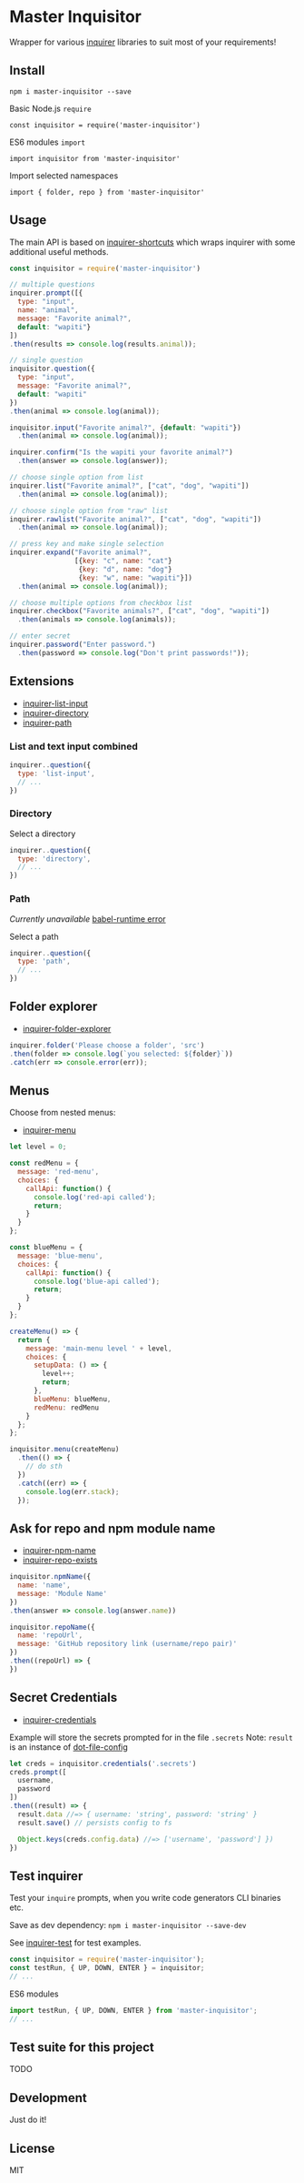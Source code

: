 # Master Inquisitor

Wrapper for various [inquirer](https://www.npmjs.com/package/inquirer) libraries to suit most of your requirements!

## Install

`npm i master-inquisitor --save`

Basic Node.js `require`

```
const inquisitor = require('master-inquisitor')
```

ES6 modules `import`

```
import inquisitor from 'master-inquisitor'
```

Import selected namespaces

```
import { folder, repo } from 'master-inquisitor'
```

## Usage

The main API is based on [inquirer-shortcuts](https://www.npmjs.com/package/inquirer-shortcuts) which wraps inquirer with some additional useful methods.

```js
const inquisitor = require('master-inquisitor')

// multiple questions
inquirer.prompt([{
  type: "input",
  name: "animal",
  message: "Favorite animal?",
  default: "wapiti"}
])
.then(results => console.log(results.animal));

// single question
inquisitor.question({
  type: "input",
  message: "Favorite animal?",
  default: "wapiti"
})
.then(animal => console.log(animal));

inquisitor.input("Favorite animal?", {default: "wapiti"})
  .then(animal => console.log(animal));

inquirer.confirm("Is the wapiti your favorite animal?")
  .then(answer => console.log(answer));

// choose single option from list
inquirer.list("Favorite animal?", ["cat", "dog", "wapiti"])
  .then(animal => console.log(animal));

// choose single option from "raw" list
inquirer.rawlist("Favorite animal?", ["cat", "dog", "wapiti"])
  .then(animal => console.log(animal));

// press key and make single selection
inquirer.expand("Favorite animal?",
                [{key: "c", name: "cat"}
                 {key: "d", name: "dog"}
                 {key: "w", name: "wapiti"}])
  .then(animal => console.log(animal));

// choose multiple options from checkbox list
inquirer.checkbox("Favorite animals?", ["cat", "dog", "wapiti"])
  .then(animals => console.log(animals));

// enter secret
inquirer.password("Enter password.")
  .then(password => console.log("Don't print passwords!"));
```

## Extensions

- [inquirer-list-input](https://www.npmjs.com/package/inquirer-list-input)
- [inquirer-directory](https://www.npmjs.com/package/inquirer-directory)
- [inquirer-path](https://www.npmjs.com/package/inquirer-path)

### List and text input combined

```js
inquirer..question({
  type: 'list-input',
  // ...
})
```

### Directory

Select a directory

```js
inquirer..question({
  type: 'directory',
  // ...
})
```

### Path

*Currently unavailable* [babel-runtime error](https://github.com/aam229/inquirer-path/issues/1)

Select a path

```js
inquirer..question({
  type: 'path',
  // ...
})
```

## Folder explorer

- [inquirer-folder-explorer](https://www.npmjs.com/package/inquirer-folder-explorer)

```js
inquirer.folder('Please choose a folder', 'src')
.then(folder => console.log(`you selected: ${folder}`))
.catch(err => console.error(err));
```

## Menus

Choose from nested menus:
- [inquirer-menu](https://github.com/ewnd9/inquirer-menu/issues/1)

```js
let level = 0;

const redMenu = {
  message: 'red-menu',
  choices: {
    callApi: function() {
      console.log('red-api called');
      return;
    }
  }
};

const blueMenu = {
  message: 'blue-menu',
  choices: {
    callApi: function() {
      console.log('blue-api called');
      return;
    }
  }
};

createMenu() => {
  return {
    message: 'main-menu level ' + level,
    choices: {
      setupData: () => {
        level++;
        return;
      },
      blueMenu: blueMenu,
      redMenu: redMenu
    }
  };
};

inquisitor.menu(createMenu)
  .then(() => {
    // do sth
  })
  .catch((err) => {
    console.log(err.stack);
  });
```

## Ask for repo and npm module name

- [inquirer-npm-name](https://www.npmjs.com/package/inquirer-npm-name)
- [inquirer-repo-exists](https://www.npmjs.com/package/inquirer-repo-exists)

```js
inquisitor.npmName({
  name: 'name',
  message: 'Module Name'
})
.then(answer => console.log(answer.name))

inquisitor.repoName({
  name: 'repoUrl',
  message: 'GitHub repository link (username/repo pair)'
})
.then((repoUrl) => {
})
```

## Secret Credentials

- [inquirer-credentials](https://www.npmjs.com/package/inquirer-credentials)

Example will store the secrets prompted for in the file `.secrets`
Note: `result` is an instance of [dot-file-config](https://github.com/ewnd9/dot-file-config)

```js
let creds = inquisitor.credentials('.secrets')
creds.prompt([
  username,
  password
])
.then((result) => {
  result.data //=> { username: 'string', password: 'string' } 
  result.save() // persists config to fs

  Object.keys(creds.config.data) //=> ['username', 'password'] })
})
```

## Test inquirer

Test your `inquire` prompts, when you write code generators CLI binaries etc.

Save as dev dependency: `npm i master-inquisitor --save-dev`

See [inquirer-test](https://www.npmjs.com/package/inquirer-test) for test examples.

```js
const inquisitor = require('master-inquisitor');
const testRun, { UP, DOWN, ENTER } = inquisitor;
// ...
```

ES6 modules

```js
import testRun, { UP, DOWN, ENTER } from 'master-inquisitor';
// ...
```

## Test suite for this project
TODO

## Development
Just do it!

## License

MIT
